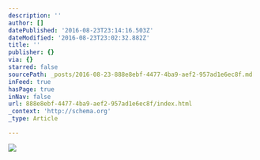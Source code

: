 ```yaml
---
description: ''
author: []
datePublished: '2016-08-23T23:14:16.503Z'
dateModified: '2016-08-23T23:02:32.882Z'
title: ''
publisher: {}
via: {}
starred: false
sourcePath: _posts/2016-08-23-888e8ebf-4477-4ba9-aef2-957ad1e6ec8f.md
inFeed: true
hasPage: true
inNav: false
url: 888e8ebf-4477-4ba9-aef2-957ad1e6ec8f/index.html
_context: 'http://schema.org'
_type: Article

---
```

![](https://the-grid-user-content.s3-us-west-2.amazonaws.com/d9b5ee8c-d437-4807-8ded-67660a198ce9.jpg)